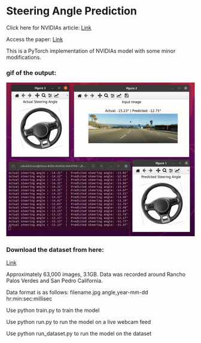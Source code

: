 # Steering Angle Prediction

Click here for NVIDIAs article: [Link](https://developer.nvidia.com/blog/deep-learning-self-driving-cars/)

Access the paper: [Link](https://arxiv.org/pdf/1604.07316v1)

This is a PyTorch implementation of NVIDIAs model with some minor modifications. 


### gif of the output:
![](https://github.com/Rakshith-Ram/Steering_Angle_Prediction/blob/main/demo_on_dataset.gif)

### Download the dataset from here: 
[Link](https://drive.google.com/file/d/1PZWa6H0i1PCH9zuYcIh5Ouk_p-9Gh58B/view?pli=1)

Approximately 63,000 images, 3.1GB. Data was recorded around Rancho Palos Verdes and San Pedro California.

Data format is as follows: filename.jpg angle,year-mm-dd hr:min:sec:millisec


Use python train.py to train the model

Use python run.py to run the model on a live webcam feed

Use python run_dataset.py to run the model on the dataset
